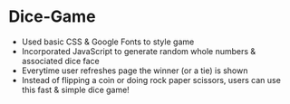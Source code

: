 # Dice-Game
- Used basic CSS & Google Fonts to style game
- Incorporated JavaScript to generate random whole numbers & associated dice face
- Everytime user refreshes page the winner (or a tie) is shown
- Instead of flipping a coin or doing rock paper scissors, users can use this fast & simple dice game!

